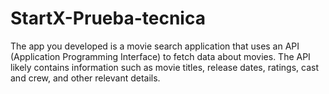 # StartX-Prueba-tecnica
The app you developed is a movie search application that uses an API (Application Programming Interface) to fetch data about movies. The API likely contains information such as movie titles, release dates, ratings, cast and crew, and other relevant details.
